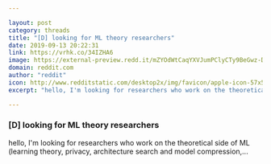 ```yaml
---

layout: post
category: threads
title: "[D] looking for ML theory researchers"
date: 2019-09-13 20:22:31
link: https://vrhk.co/34IZHA6
image: https://external-preview.redd.it/mZYOdWtCaqYXVJumPClyCTy9BeGwz-DywOmWZ3vs7Ko.jpg?width=900&height=471.204188482&auto=webp&s=99d352c0762c8ebb92dc51eb3f482f149141d6df
domain: reddit.com
author: "reddit"
icon: http://www.redditstatic.com/desktop2x/img/favicon/apple-icon-57x57.png
excerpt: "hello, I'm looking for researchers who work on the theoretical side of ML (learning theory, privacy, architecture search and model compression,..."

---
```


### [D] looking for ML theory researchers

hello, I'm looking for researchers who work on the theoretical side of ML (learning theory, privacy, architecture search and model compression,...
